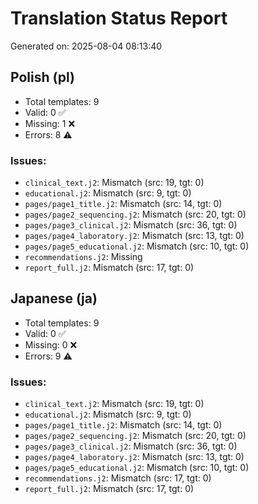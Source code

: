 # Translation Status Report

Generated on: 2025-08-04 08:13:40

## Polish (pl)

- Total templates: 9
- Valid: 0 ✅
- Missing: 1 ❌
- Errors: 8 ⚠️

### Issues:

- `clinical_text.j2`: Mismatch (src: 19, tgt: 0)
- `educational.j2`: Mismatch (src: 9, tgt: 0)
- `pages/page1_title.j2`: Mismatch (src: 14, tgt: 0)
- `pages/page2_sequencing.j2`: Mismatch (src: 20, tgt: 0)
- `pages/page3_clinical.j2`: Mismatch (src: 36, tgt: 0)
- `pages/page4_laboratory.j2`: Mismatch (src: 13, tgt: 0)
- `pages/page5_educational.j2`: Mismatch (src: 10, tgt: 0)
- `recommendations.j2`: Missing
- `report_full.j2`: Mismatch (src: 17, tgt: 0)

## Japanese (ja)

- Total templates: 9
- Valid: 0 ✅
- Missing: 0 ❌
- Errors: 9 ⚠️

### Issues:

- `clinical_text.j2`: Mismatch (src: 19, tgt: 0)
- `educational.j2`: Mismatch (src: 9, tgt: 0)
- `pages/page1_title.j2`: Mismatch (src: 14, tgt: 0)
- `pages/page2_sequencing.j2`: Mismatch (src: 20, tgt: 0)
- `pages/page3_clinical.j2`: Mismatch (src: 36, tgt: 0)
- `pages/page4_laboratory.j2`: Mismatch (src: 13, tgt: 0)
- `pages/page5_educational.j2`: Mismatch (src: 10, tgt: 0)
- `recommendations.j2`: Mismatch (src: 17, tgt: 0)
- `report_full.j2`: Mismatch (src: 17, tgt: 0)

